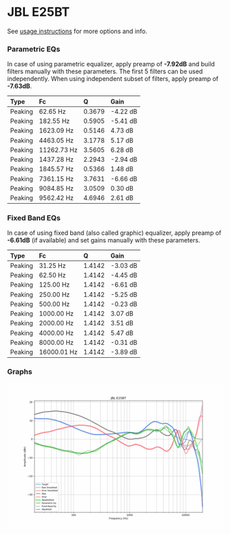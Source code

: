 # JBL E25BT
See [usage instructions](https://github.com/jaakkopasanen/AutoEq#usage) for more options and info.

### Parametric EQs
In case of using parametric equalizer, apply preamp of **-7.92dB** and build filters manually
with these parameters. The first 5 filters can be used independently.
When using independent subset of filters, apply preamp of **-7.63dB**.

| Type    | Fc          |      Q | Gain     |
|:--------|:------------|:-------|:---------|
| Peaking | 62.65 Hz    | 0.3679 | -4.22 dB |
| Peaking | 182.55 Hz   | 0.5905 | -5.41 dB |
| Peaking | 1623.09 Hz  | 0.5146 | 4.73 dB  |
| Peaking | 4463.05 Hz  | 3.1778 | 5.17 dB  |
| Peaking | 11262.73 Hz | 3.5605 | 6.28 dB  |
| Peaking | 1437.28 Hz  | 2.2943 | -2.94 dB |
| Peaking | 1845.57 Hz  | 0.5366 | 1.48 dB  |
| Peaking | 7361.15 Hz  | 3.7631 | -6.66 dB |
| Peaking | 9084.85 Hz  | 3.0509 | 0.30 dB  |
| Peaking | 9562.42 Hz  | 4.6946 | 2.61 dB  |

### Fixed Band EQs
In case of using fixed band (also called graphic) equalizer, apply preamp of **-6.61dB**
(if available) and set gains manually with these parameters.

| Type    | Fc          |      Q | Gain     |
|:--------|:------------|:-------|:---------|
| Peaking | 31.25 Hz    | 1.4142 | -3.03 dB |
| Peaking | 62.50 Hz    | 1.4142 | -4.45 dB |
| Peaking | 125.00 Hz   | 1.4142 | -6.61 dB |
| Peaking | 250.00 Hz   | 1.4142 | -5.25 dB |
| Peaking | 500.00 Hz   | 1.4142 | -0.23 dB |
| Peaking | 1000.00 Hz  | 1.4142 | 3.07 dB  |
| Peaking | 2000.00 Hz  | 1.4142 | 3.51 dB  |
| Peaking | 4000.00 Hz  | 1.4142 | 5.47 dB  |
| Peaking | 8000.00 Hz  | 1.4142 | -0.31 dB |
| Peaking | 16000.01 Hz | 1.4142 | -3.89 dB |

### Graphs
![](./JBL%20E25BT.png)